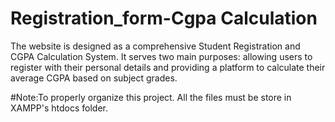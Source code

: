 # Registration_form-Cgpa Calculation
The website is designed as a comprehensive Student Registration and CGPA Calculation System. It serves two main purposes: allowing users to register with their personal details and providing a platform to calculate their average CGPA based on subject grades.

#Note:To properly organize this project. All the files must be  store  in XAMPP's htdocs folder.
